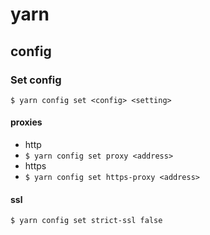 # yarn

## config

### Set config

`$ yarn config set <config> <setting>`

#### proxies

- http
- `$ yarn config set proxy <address>`
- https
- `$ yarn config set https-proxy <address>`

#### ssl

`$ yarn config set strict-ssl false`
